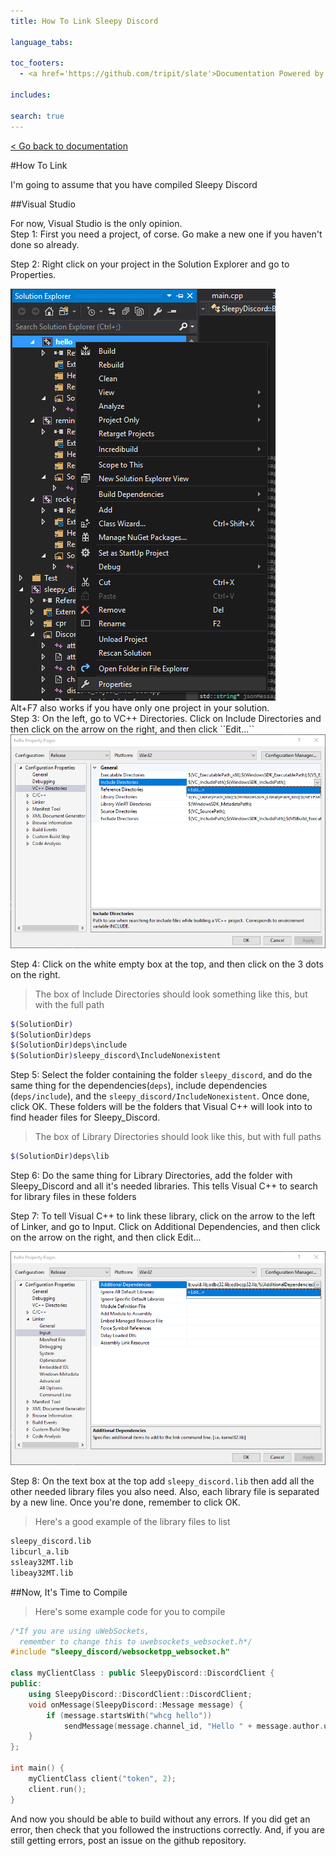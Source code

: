 ```yaml
---
title: How To Link Sleepy Discord 

language_tabs:

toc_footers:
  - <a href='https://github.com/tripit/slate'>Documentation Powered by Slate</a>

includes:

search: true
---
```

[< Go back to documentation](documentation.html)

#How To Link

<aside class="notice">
I'm going to assume that you have compiled Sleepy Discord
</aside>

##Visual Studio
<aside class="notice">
For now, Visual Studio is the only opinion.
</aside>
Step 1: First you need a project, of corse. Go make a new one if you haven't done so already.

Step 2: Right click on your project in the Solution Explorer and go to Properties.

<img src="images/lopenproperties.png" style='object-fit: contain'>

<aside class="notice">
Alt+F7 also works if you have only one project in your solution.
</aside>
Step 3: On the left, go to VC++ Directories. Click on Include Directories and then click on the arrow on the right, and then click ``Edit...``

<img src="images/lvcdir.png" style='object-fit: contain'>

Step 4: Click on the white empty box at the top, and then click on the 3 dots on the right.

> The box of Include Directories should look something like this, but with the full path

```bash
$(SolutionDir)
$(SolutionDir)deps
$(SolutionDir)deps\include
$(SolutionDir)sleepy_discord\IncludeNonexistent
```

Step 5: Select the folder containing the folder ``sleepy_discord``, and do the same thing for the dependencies(``deps``), include dependencies (``deps/include``), and the ``sleepy_discord/IncludeNonexistent``. Once done, click OK. These folders will be the folders that Visual C++ will look into to find header files for Sleepy_Discord.

> The box of Library Directories should look like this, but with full paths

```bash
$(SolutionDir)deps\lib
```

Step 6: Do the same thing for Library Directories, add the folder with Sleepy_Discord and all it's needed libraries. This tells Visual C++ to search for library files in these folders

Step 7: To tell Visual C++ to link these library, click on the arrow to the left of Linker, and go to Input. Click on Additional Dependencies, and then click on the arrow on the right, and then click Edit...

<img src="images/ladddeps.png" style='object-fit: contain'>

Step 8: On the text box at the top add ``sleepy_discord.lib`` then add all the other needed library files you also need. Also, each library file is separated by a new line. Once you're done, remember to click OK.

> Here's a good example of the library files to list

```bash
sleepy_discord.lib
libcurl_a.lib
ssleay32MT.lib
libeay32MT.lib
```

##Now, It's Time to Compile

> Here's some example code for you to compile

```cpp
/*If you are using uWebSockets,
  remember to change this to uwebsockets_websocket.h*/
#include "sleepy_discord/websocketpp_websocket.h"

class myClientClass : public SleepyDiscord::DiscordClient {
public:
	using SleepyDiscord::DiscordClient::DiscordClient;
	void onMessage(SleepyDiscord::Message message) {
		if (message.startsWith("whcg hello"))
			sendMessage(message.channel_id, "Hello " + message.author.username);
	}
};

int main() {
	myClientClass client("token", 2);
	client.run();
}
```

And now you should be able to build without any errors. If you did get an error, then check that you followed the instructions correctly. And, if you are still getting errors, post an issue on the github repository.